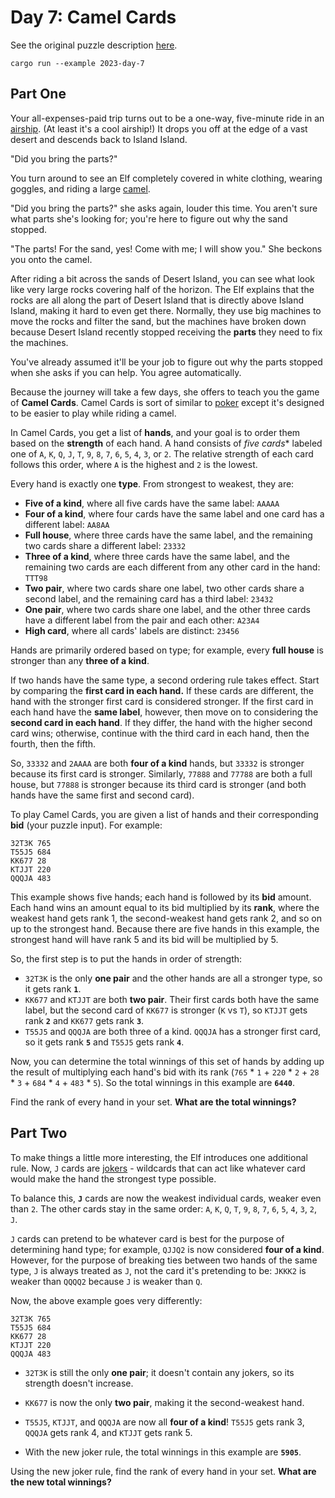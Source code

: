 # Day 7: Camel Cards

See the original puzzle description [here].

```shell
cargo run --example 2023-day-7
```

## Part One

Your all-expenses-paid trip turns out to be a one-way, five-minute ride in an [airship]. (At least it's a cool airship!)
It drops you off at the edge of a vast desert and descends back to Island Island.

"Did you bring the parts?"

You turn around to see an Elf completely covered in white clothing, wearing goggles, and riding a large [camel].

"Did you bring the parts?" she asks again, louder this time. You aren't sure what parts she's looking for; you're here
to figure out why the sand stopped.

"The parts! For the sand, yes! Come with me; I will show you." She beckons you onto the camel.

After riding a bit across the sands of Desert Island, you can see what look like very large rocks covering half
of the horizon. The Elf explains that the rocks are all along the part of Desert Island that is directly above
Island Island, making it hard to even get there. Normally, they use big machines to move the rocks and filter the sand,
but the machines have broken down because Desert Island recently stopped receiving the **parts** they need to fix the machines.

You've already assumed it'll be your job to figure out why the parts stopped when she asks if you can help.
You agree automatically.

Because the journey will take a few days, she offers to teach you the game of **Camel Cards**.
Camel Cards is sort of similar to [poker] except it's designed to be easier to play while riding a camel.

In Camel Cards, you get a list of **hands**, and your goal is to order them based on the **strength** of each hand.
A hand consists of *five cards** labeled one of `A`, `K`, `Q`, `J`, `T`, `9`, `8`, `7`, `6`, `5`, `4`, `3`, or `2`.
The relative strength of each card follows this order, where `A` is the highest and `2` is the lowest.

Every hand is exactly one **type**. From strongest to weakest, they are:

- **Five of a kind**, where all five cards have the same label: `AAAAA`
- **Four of a kind**, where four cards have the same label and one card has a different label: `AA8AA`
- **Full house**, where three cards have the same label, and the remaining two cards share a different label: `23332`
- **Three of a kind**, where three cards have the same label, and the remaining two cards are each different from any other card in the hand: `TTT98`
- **Two pair**, where two cards share one label, two other cards share a second label, and the remaining card has a third label: `23432`
- **One pair**, where two cards share one label, and the other three cards have a different label from the pair and each other: `A23A4`
- **High card**, where all cards' labels are distinct: `23456`

Hands are primarily ordered based on type; for example, every **full house** is stronger than any **three of a kind**.

If two hands have the same type, a second ordering rule takes effect. Start by comparing the **first card in each hand.**
If these cards are different, the hand with the stronger first card is considered stronger. 
If the first card in each hand have the **same label**, however, then move on to considering the **second card in each hand**.
If they differ, the hand with the higher second card wins; otherwise, continue with the third card in each hand,
then the fourth, then the fifth.

So, `33332` and `2AAAA` are both **four of a kind** hands, but `33332` is stronger because its first card is stronger.
Similarly, `77888` and `77788` are both a full house, but `77888` is stronger because its third card is stronger
(and both hands have the same first and second card).

To play Camel Cards, you are given a list of hands and their corresponding **bid** (your puzzle input). For example:

```
32T3K 765
T55J5 684
KK677 28
KTJJT 220
QQQJA 483
```

This example shows five hands; each hand is followed by its **bid** amount. Each hand wins an amount equal to its
bid multiplied by its **rank**, where the weakest hand gets rank 1, the second-weakest hand gets rank 2, and so on up
to the strongest hand. Because there are five hands in this example, the strongest hand will have rank 5 and its
bid will be multiplied by 5.

So, the first step is to put the hands in order of strength:

- `32T3K` is the only **one pair** and the other hands are all a stronger type, so it gets rank **`1`**.
- `KK677` and `KTJJT` are both **two pair**. 
  Their first cards both have the same label, but the second card of `KK677` is stronger (`K` vs `T`), so `KTJJT`
  gets rank **`2`** and `KK677` gets rank **`3`**.
- `T55J5` and `QQQJA` are both three of a kind.
  `QQQJA` has a stronger first card, so it gets rank **`5`** and `T55J5` gets rank **`4`**.

Now, you can determine the total winnings of this set of hands by adding up the result of multiplying each
hand's bid with its rank (`765` * `1` + `220` * `2` + `28` * `3` + `684` * `4` + `483` * `5`).
So the total winnings in this example are **`6440`**.

Find the rank of every hand in your set. **What are the total winnings?**

## Part Two

To make things a little more interesting, the Elf introduces one additional rule. Now, `J` cards are [jokers] - wildcards
that can act like whatever card would make the hand the strongest type possible.

To balance this, **`J`** cards are now the weakest individual cards, weaker even than `2`.
The other cards stay in the same order: `A`, `K`, `Q`, `T`, `9`, `8`, `7`, `6`, `5`, `4`, `3`, `2`, `J`.

`J` cards can pretend to be whatever card is best for the purpose of determining hand type; for example, `QJJQ2` is now
considered **four of a kind**. However, for the purpose of breaking ties between two hands of the same type,
`J` is always treated as `J`, not the card it's pretending to be: `JKKK2` is weaker than `QQQQ2` because
`J` is weaker than `Q`.

Now, the above example goes very differently:

```
32T3K 765
T55J5 684
KK677 28
KTJJT 220
QQQJA 483
```

- `32T3K` is still the only **one pair**; it doesn't contain any jokers, so its strength doesn't increase.
- `KK677` is now the only **two pair**, making it the second-weakest hand.
- `T55J5`, `KTJJT`, and `QQQJA` are now all **four of a kind**! `T55J5` gets rank 3, `QQQJA` gets rank 4, and 
  `KTJJT` gets rank 5.

- With the new joker rule, the total winnings in this example are **`5905`**.

Using the new joker rule, find the rank of every hand in your set. **What are the new total winnings?**

[here]: https://adventofcode.com/2023/day/7
[poker]: https://en.wikipedia.org/wiki/List_of_poker_hands
[camel]: https://en.wikipedia.org/wiki/Dromedary
[airship]: https://en.wikipedia.org/wiki/Airship
[jokers]: https://en.wikipedia.org/wiki/Joker_(playing_card)
